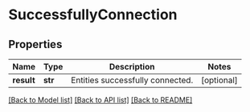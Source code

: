 # SuccessfullyConnection

## Properties
Name | Type | Description | Notes
------------ | ------------- | ------------- | -------------
**result** | **str** | Entities successfully connected. | [optional] 

[[Back to Model list]](../README.md#documentation-for-models) [[Back to API list]](../README.md#documentation-for-api-endpoints) [[Back to README]](../README.md)

